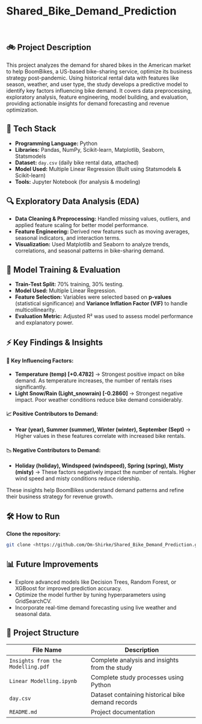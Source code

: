 # Shared_Bike_Demand_Prediction
</br>

## 🚲 Project Description
This project analyzes the demand for shared bikes in the American market to help BoomBikes, a US-based bike-sharing service, optimize its business strategy post-pandemic. Using historical rental data with features like season, weather, and user type, the study develops a predictive model to identify key factors influencing bike demand. It covers data preprocessing, exploratory analysis, feature engineering, model building, and evaluation, providing actionable insights for demand forecasting and revenue optimization.

## 🔧 Tech Stack  

- **Programming Language:** Python  
- **Libraries:** Pandas, NumPy, Scikit-learn, Matplotlib, Seaborn, Statsmodels  
- **Dataset:** `day.csv` (daily bike rental data, attached)  
- **Model Used:** Multiple Linear Regression (Built using Statsmodels & Scikit-learn)  
- **Tools:** Jupyter Notebook (for analysis & modeling)  

## 🔍 Exploratory Data Analysis (EDA)

- **Data Cleaning & Preprocessing:** Handled missing values, outliers, and applied feature scaling for better model performance.  
- **Feature Engineering:** Derived new features such as moving averages, seasonal indicators, and interaction terms.  
- **Visualization:** Used Matplotlib and Seaborn to analyze trends, correlations, and seasonal patterns in bike-sharing demand.  

## 🚀 Model Training & Evaluation

- **Train-Test Split:** 70% training, 30% testing.  
- **Model Used:** Multiple Linear Regression.  
- **Feature Selection:** Variables were selected based on **p-values** (statistical significance) and **Variance Inflation Factor (VIF)** to handle multicollinearity.  
- **Evaluation Metric:** Adjusted R² was used to assess model performance and explanatory power.  

## ⚡ Key Findings & Insights  

#### 🔹 Key Influencing Factors:  
- **Temperature (temp) [+0.4782]** → Strongest positive impact on bike demand. As temperature increases, the number of rentals rises significantly.  
- **Light Snow/Rain (Light_snowrain) [-0.2860]** → Strongest negative impact. Poor weather conditions reduce bike demand considerably.  

#### 📈 Positive Contributors to Demand:  
- **Year (year), Summer (summer), Winter (winter), September (Sept)** → Higher values in these features correlate with increased bike rentals.  

#### 📉 Negative Contributors to Demand:  
- **Holiday (holiday), Windspeed (windspeed), Spring (spring), Misty (misty)** → These factors negatively impact the number of rentals. Higher wind speed and misty conditions reduce ridership.  

These insights help BoomBikes understand demand patterns and refine their business strategy for revenue growth.  

## 🛠 How to Run
**Clone the repository:**
   ```bash
   git clone <https://github.com/Om-Shirke/Shared_Bike_Demand_Prediction.git>
```
## 📊 Future Improvements  
- Explore advanced models like Decision Trees, Random Forest, or XGBoost for improved prediction accuracy.  
- Optimize the model further by tuning hyperparameters using GridSearchCV.  
- Incorporate real-time demand forecasting using live weather and seasonal data.  

## 📂 Project Structure  

| File Name                    | Description                                      |
|------------------------------|--------------------------------------------------|
| `Insights from the Modelling.pdf`  | Complete analysis and insights from the study  |
| `Linear Modelling.ipynb`     | Complete study processes using Python           |
| `day.csv`                    | Dataset containing historical bike demand records |
| `README.md`                  | Project documentation                           |
